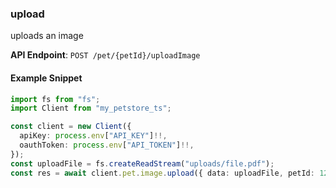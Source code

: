 
### upload <a name="upload"></a>
uploads an image



**API Endpoint**: `POST /pet/{petId}/uploadImage`

#### Example Snippet

```typescript
import fs from "fs";
import Client from "my_petstore_ts";

const client = new Client({
  apiKey: process.env["API_KEY"]!!,
  oauthToken: process.env["API_TOKEN"]!!,
});
const uploadFile = fs.createReadStream("uploads/file.pdf");
const res = await client.pet.image.upload({ data: uploadFile, petId: 123 });
```
